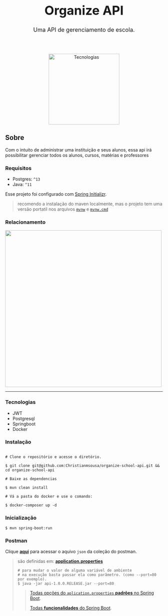 <h1 align="center" style="font-size: 40px">Organize API</h1>
<p align="center" style="font-size: 18px">
  Uma API de gerenciamento de escola.
</p>
<br>
<br>
<p align="center">
  <img src="https://i.imgur.com/CGGzrbw.png" width="226" alt="Tecnologias" />
</p>

## Sobre

<p>
   Com o intuito de administrar uma instituição e seus alunos, essa api irá possibilitar
    gerenciar todos os alunos, cursos, matérias e professores
</p>

### Requisitos

- Postgres: `^13`
- Java: `^11`

Esse projeto foi configurado com [Spring Initializr](https://start.spring.io/).
> recomendo a instalação do maven localmente, mas o projeto tem uma versão portatil nos arquivos [`mvnw`](./mvnw) e [`mvnw.cmd`](./mvnw.cmd)

### Relacionamento

<img src="https://i.imgur.com/sFPcOF4.png" width="500;"/>

---

### Tecnologias

- JWT
- Postgresql
- Springboot
- Docker

### Instalação


```shell

# Clone o repositório e acesse o diretório.

$ git clone git@github.com:Christianmsousa/organize-school-api.git && cd organize-school-api

# Baixe as dependencias 

$ mvn clean install

# Vá a pasta do docker e use o comando:

$ docker-composer up -d
```

### Inicialização

```
$ mvn spring-boot:run
```

### Postman
Clique [**aqui**](./postman/organize_collection.json) para acessar o aquivo `json` da coleção do postman.

> são definidas em: [**application.properties**](./src/main/resources/application.properties)
>
> ```shell
> # para mudar o valor de alguma variável de ambiente
> # na execução basta passar ela como parâmetro. (como --port=80 por exemplo).
> $ java -jar api-1.0.0.RELEASE.jar --port=80
> ```
>
> > [Todas opções do `aplication.properties` **padrões** no Spring Boot](https://docs.spring.io/spring-boot/docs/current/reference/html/common-application-properties.html).
> >
> > [Todas **funcionalidades** do Spring Boot](https://docs.spring.io/spring-boot/docs/current/reference/html/spring-boot-features.html).